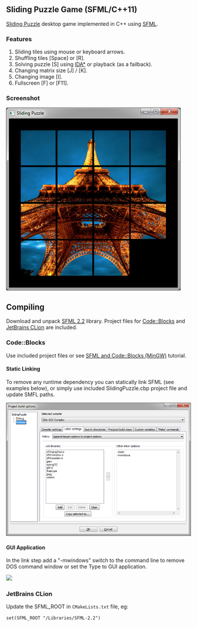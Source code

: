 ## Sliding Puzzle Game (SFML/C++11)

[Sliding Puzzle](http://en.wikipedia.org/wiki/Sliding_puzzle) desktop game implemented in C++ using [SFML](http://www.sfml-dev.org/).

### Features
 1. Sliding tiles using mouse or keyboard arrows.
 2. Shuffling tiles [Space] or [R].
 3. Solving puzzle [S] using [IDA*](http://en.wikipedia.org/wiki/IDA*) or playback (as a failback).
 4. Changing matrix size [J] / [K].
 5. Changing image [I].
 6. Fullscreen [F] or [F11].

### Screenshot
![](https://raw.githubusercontent.com/pkoper/sliding-puzzle/master/doc/images/screenshot.png)

## Compiling
Download and unpack [SFML 2.2](http://www.sfml-dev.org/) library. Project files for [Code::Blocks](http://www.codeblocks.org/) and [JetBrains CLion](https://www.jetbrains.com/clion/) are included.

### Code::Blocks
Use included project files or see [SFML and Code::Blocks (MinGW)](http://www.sfml-dev.org/tutorials/2.0/start-cb.php) tutorial.

#### Static Linking
To remove any runtime dependency you can statically link SFML (see examples below), or simply use included SlidingPuzzle.cbp project file and update SMFL paths.

![](https://raw.githubusercontent.com/pkoper/sliding-puzzle/master/doc/images/codeblocks-linker.png)

#### GUI Application
In the link step add a "-mwindows" switch to the command line to remove DOS command window or set the Type to GUI application.

![](https://raw.githubusercontent.com/pkoper/sliding-puzzle/master/doc/images/codeblocks-target.png)

### JetBrains CLion
Update the SFML_ROOT in `CMakeLists.txt` file, eg:

```
set(SFML_ROOT "/Libraries/SFML-2.2")
```
